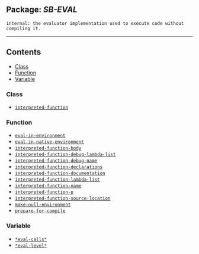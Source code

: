 ## Package: ***SB-EVAL***
```
internal: the evaluator implementation used to execute code without compiling it.
```
---
## Contents
- [Class](#class)
- [Function](#function)
- [Variable](#variable)


### Class
- [`interpreted-function`](class/interpreted-function.md)


### Function
- [`eval-in-environment`](function/eval-in-environment.md)
- [`eval-in-native-environment`](function/eval-in-native-environment.md)
- [`interpreted-function-body`](function/interpreted-function-body.md)
- [`interpreted-function-debug-lambda-list`](function/interpreted-function-debug-lambda-list.md)
- [`interpreted-function-debug-name`](function/interpreted-function-debug-name.md)
- [`interpreted-function-declarations`](function/interpreted-function-declarations.md)
- [`interpreted-function-documentation`](function/interpreted-function-documentation.md)
- [`interpreted-function-lambda-list`](function/interpreted-function-lambda-list.md)
- [`interpreted-function-name`](function/interpreted-function-name.md)
- [`interpreted-function-p`](function/interpreted-function-p.md)
- [`interpreted-function-source-location`](function/interpreted-function-source-location.md)
- [`make-null-environment`](function/make-null-environment.md)
- [`prepare-for-compile`](function/prepare-for-compile.md)


### Variable
- [`*eval-calls*`](variable/$eval-calls$.md)
- [`*eval-level*`](variable/$eval-level$.md)

